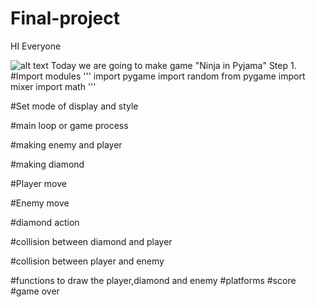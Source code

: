 # Final-project
 HI Everyone
 
 
 
 
 
 
 ![alt text](https://github.com/itsabdiev/Final-project/blob/kisspng-logo-ninja-5ac0703379ce59.8149697715225610754989.jpg?raw=true)
 Today we are going to make game "Ninja in Pyjama" 
 Step 1.
 #Import modules
 '''
 import pygame
 import random
 from pygame import mixer
 import math
 '''

 #Set mode of display and style
 
 
 #main loop or game process
 
 #making enemy and player
 
 #making diamond 
 
 #Player move
 
 #Enemy move
 
 
 
 #diamond action
 
 
 
#collision between  diamond and player


#collision between player and enemy 





#functions to draw the player,diamond and enemy
#platforms
#score
#game over


 
 
